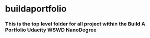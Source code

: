 # buildaportfolio
<h3>This is the top level folder for all project within the Build A Portfolio Udacity WSWD NanoDegree</h3>

